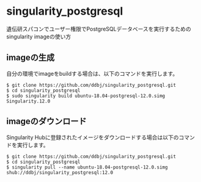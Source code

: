 # singularity_postgresql

遺伝研スパコンでユーザー権限でPostgreSQLデータベースを実行するためのsingularity imageの使い方

## imageの生成

自分の環境でimageをbuildする場合は、以下のコマンドを実行します。

    $ git clone https://github.com/ddbj/singularity_postgresql.git
    $ cd singularity_postgresql
    $ sudo singularity build ubuntu-18.04-postgresql-12.0.simg Singularity.12.0

## imageのダウンロード

Singularity Hubに登録されたイメージをダウンロードする場合は以下のコマンドを実行します。

    $ git clone https://github.com/ddbj/singularity_postgresql.git
    $ cd singularity_postgresql
    $ singularity pull --name ubuntu-18.04-postgresql-12.0.simg shub://ddbj/singularity_postgresql:12.0
